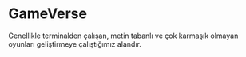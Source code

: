 # GameVerse
Genellikle terminalden çalışan, metin tabanlı ve çok karmaşık olmayan oyunları geliştirmeye çalıştığımız alandır.
